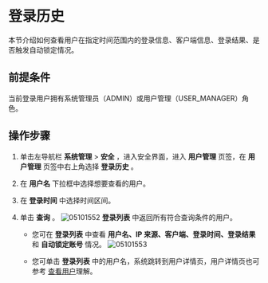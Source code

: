 # 登录历史

本节介绍如何查看用户在指定时间范围内的登录信息、客户端信息、登录结果、是否触发自动锁定情况。

## 前提条件

当前登录用户拥有系统管理员（ADMIN）或用户管理（USER_MANAGER）角色。

## 操作步骤

1. 单击左导航栏 **系统管理** \> **安全** ，进入安全界面，进入 **用户管理** 页签，在 **用户管理** 页签中右上角选择 **登录历史** 。

2. 在 **用户名** 下拉框中选择想要查看的用户。

3. 在 **登录时间** 中选择时间区间。

4. 单击 **查询** 。
   ![05101552](https://help-static-aliyun-doc.aliyuncs.com/assets/img/zh-CN/6703270261/p272224.png) **登录列表** 中返回所有符合查询条件的用户。

   * 您可在 **登录列表** 中查看 **用户名、IP 来源、客户端、登录时间、登录结果** 和 **自动锁定账号** 情况。
      ![05101553](https://help-static-aliyun-doc.aliyuncs.com/assets/img/zh-CN/6703270261/p272226.png)

   * 您可单击 **登录列表** 中的用户名，系统跳转到用户详情页，用户详情页也可参考 [查看用户](../11.system-management-features/6.view-the-user-details-page.md)理解。
